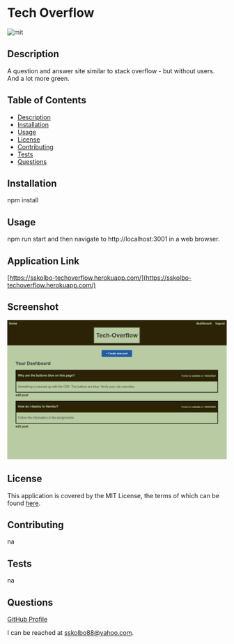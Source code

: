 # Tech Overflow
![mit](https://img.shields.io/badge/license-MIT%20License-red)
## Description
A question and answer site similar to stack overflow - but without users.  And a lot more green.
## Table of Contents
* [Description](#description)
* [Installation](#installation)
* [Usage](#usage)
* [License](#license)
* [Contributing](#contributing)
* [Tests](#tests)
* [Questions](#questions)
## Installation
npm install
## Usage
npm run start and then navigate to http://localhost:3001 in a web browser.
## Application Link 
[https://sskolbo-techoverflow.herokuapp.com/](https://sskolbo-techoverflow.herokuapp.com/)
## Screenshot
![Screenshot](/public/images/webpage-screenshot.png)
## License
This application is covered by the MIT License, the terms of which can be found [here](https://opensource.org/licenses/MIT).
## Contributing
na
## Tests
na
## Questions
[GitHub Profile](https://github.com/skolbo/)  

I can be reached at sskolbo88@yahoo.com.
